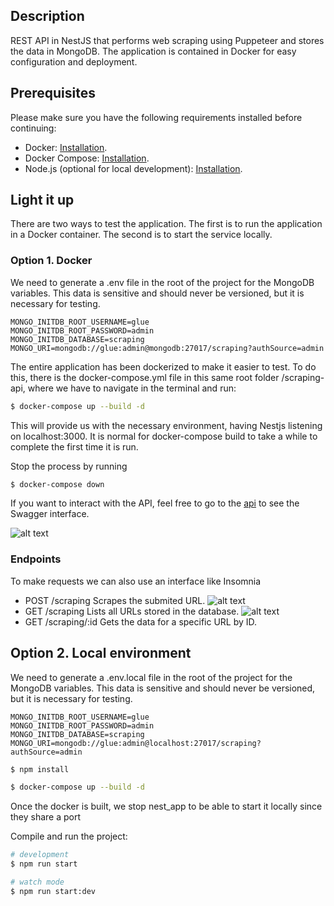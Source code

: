 ## Description

REST API in NestJS that performs web scraping using Puppeteer and stores the data in MongoDB. The application is contained in Docker for easy configuration and deployment.

## Prerequisites

Please make sure you have the following requirements installed before continuing:

- Docker: [Installation](https://docs.docker.com/engine/install/ubuntu/).
- Docker Compose: [Installation](https://docs.docker.com/compose/install/).
- Node.js (optional for local development): [Installation](https://nodejs.org/en/download/package-manager).

## Light it up

There are two ways to test the application. The first is to run the application in a Docker container. The second is to start the service locally.

### Option 1. Docker

We need to generate a .env file in the root of the project for the MongoDB variables. This data is sensitive and should never be versioned, but it is necessary for testing.

```
MONGO_INITDB_ROOT_USERNAME=glue
MONGO_INITDB_ROOT_PASSWORD=admin
MONGO_INITDB_DATABASE=scraping
MONGO_URI=mongodb://glue:admin@mongodb:27017/scraping?authSource=admin
```

The entire application has been dockerized to make it easier to test. To do this, there is the docker-compose.yml file in this same root folder /scraping-api, where we have to navigate in the terminal and run:

```bash
$ docker-compose up --build -d
```

This will provide us with the necessary environment, having Nestjs listening on localhost:3000. It is normal for docker-compose build to take a while to complete the first time it is run.

Stop the process by running

```bash
$ docker-compose down
```

If you want to interact with the API, feel free to go to the [api](http://localhost:3000/api) to see the Swagger interface.

![alt text](https://i.ibb.co/jrFzJzs/Screenshot-2024-09-22-at-21-53-53-Swagger-UI.png)

### Endpoints

To make requests we can also use an interface like Insomnia

- POST /scraping Scrapes the submited URL.
  ![alt text](https://i.ibb.co/G5qbJYN/post-scraping.png)
- GET /scraping Lists all URLs stored in the database.
  ![alt text](https://i.ibb.co/svtGB8D/get-all-urls.png)
- GET /scraping/:id Gets the data for a specific URL by ID.

## Option 2. Local environment

We need to generate a .env.local file in the root of the project for the MongoDB variables. This data is sensitive and should never be versioned, but it is necessary for testing.

```
MONGO_INITDB_ROOT_USERNAME=glue
MONGO_INITDB_ROOT_PASSWORD=admin
MONGO_INITDB_DATABASE=scraping
MONGO_URI=mongodb://glue:admin@localhost:27017/scraping?authSource=admin
```

```bash
$ npm install
```

```bash
$ docker-compose up --build -d
```

Once the docker is built, we stop nest_app to be able to start it locally since they share a port

Compile and run the project:

```bash
# development
$ npm run start

# watch mode
$ npm run start:dev
```



